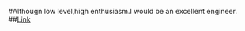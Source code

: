 
#Althougn low level,high enthusiasm.I would be an excellent engineer.
##[Link](https://github.com/bajie24/zhou-grissom/front-end/index.html)
